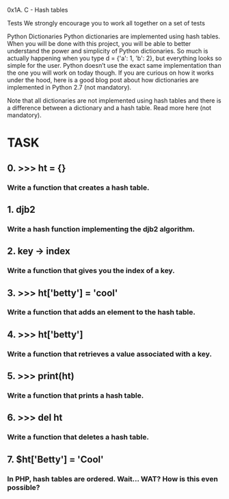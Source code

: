 0x1A. C - Hash tables

Tests
We strongly encourage you to work all together on a set of tests

Python Dictionaries
Python dictionaries are implemented using hash tables. When you will be done with this project, you will be able to better understand the power and simplicity of Python dictionaries. So much is actually happening when you type d = {'a': 1, 'b': 2}, but everything looks so simple for the user. Python doesn’t use the exact same implementation than the one you will work on today though. If you are curious on how it works under the hood, here is a good blog post about how dictionaries are implemented in Python 2.7 (not mandatory).

Note that all dictionaries are not implemented using hash tables and there is a difference between a dictionary and a hash table. Read more here (not mandatory).

# TASK

## 0. >>> ht = {}
### Write a function that creates a hash table.

## 1. djb2
### Write a hash function implementing the djb2 algorithm.

## 2. key -> index
### Write a function that gives you the index of a key.

## 3. >>> ht['betty'] = 'cool'
### Write a function that adds an element to the hash table.

## 4. >>> ht['betty']
### Write a function that retrieves a value associated with a key.

## 5. >>> print(ht)
### Write a function that prints a hash table.

## 6. >>> del ht
### Write a function that deletes a hash table.

## 7. $ht['Betty'] = 'Cool'
### In PHP, hash tables are ordered. Wait… WAT? How is this even possible?
